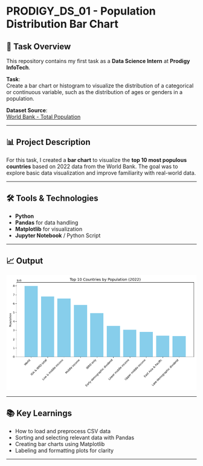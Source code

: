 # PRODIGY_DS_01 - Population Distribution Bar Chart

## 📌 Task Overview

This repository contains my first task as a **Data Science Intern** at **Prodigy InfoTech**.

**Task**:  
Create a bar chart or histogram to visualize the distribution of a categorical or continuous variable, such as the distribution of ages or genders in a population.

**Dataset Source**:  
[World Bank - Total Population](https://data.worldbank.org/indicator/SP.POP.TOTL)

---

## 📊 Project Description

For this task, I created a **bar chart** to visualize the **top 10 most populous countries** based on 2022 data from the World Bank. The goal was to explore basic data visualization and improve familiarity with real-world data.

---

## 🛠️ Tools & Technologies

- **Python**
- **Pandas** for data handling
- **Matplotlib** for visualization
- **Jupyter Notebook** / Python Script

---

## 📈 Output

![Bar Chart](output.png)

---

## 📚 Key Learnings

- How to load and preprocess CSV data
- Sorting and selecting relevant data with Pandas
- Creating bar charts using Matplotlib
- Labeling and formatting plots for clarity

---

